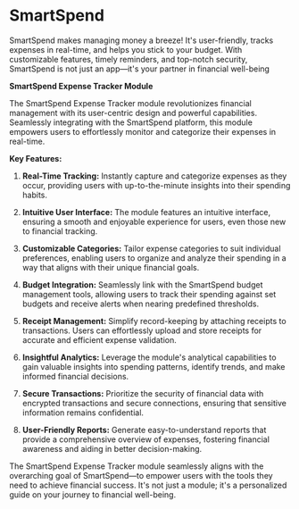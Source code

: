 # SmartSpend
SmartSpend makes managing money a breeze! It's user-friendly, tracks expenses in real-time, and helps you stick to your budget. With customizable features, timely reminders, and top-notch security, SmartSpend is not just an app—it's your partner in financial well-being


**SmartSpend Expense Tracker Module**

The SmartSpend Expense Tracker module revolutionizes financial management with its user-centric design and powerful capabilities. Seamlessly integrating with the SmartSpend platform, this module empowers users to effortlessly monitor and categorize their expenses in real-time.

**Key Features:**

1. **Real-Time Tracking:** Instantly capture and categorize expenses as they occur, providing users with up-to-the-minute insights into their spending habits.

2. **Intuitive User Interface:** The module features an intuitive interface, ensuring a smooth and enjoyable experience for users, even those new to financial tracking.

3. **Customizable Categories:** Tailor expense categories to suit individual preferences, enabling users to organize and analyze their spending in a way that aligns with their unique financial goals.

4. **Budget Integration:** Seamlessly link with the SmartSpend budget management tools, allowing users to track their spending against set budgets and receive alerts when nearing predefined thresholds.

5. **Receipt Management:** Simplify record-keeping by attaching receipts to transactions. Users can effortlessly upload and store receipts for accurate and efficient expense validation.

6. **Insightful Analytics:** Leverage the module's analytical capabilities to gain valuable insights into spending patterns, identify trends, and make informed financial decisions.

7. **Secure Transactions:** Prioritize the security of financial data with encrypted transactions and secure connections, ensuring that sensitive information remains confidential.

8. **User-Friendly Reports:** Generate easy-to-understand reports that provide a comprehensive overview of expenses, fostering financial awareness and aiding in better decision-making.

The SmartSpend Expense Tracker module seamlessly aligns with the overarching goal of SmartSpend—to empower users with the tools they need to achieve financial success. It's not just a module; it's a personalized guide on your journey to financial well-being.
